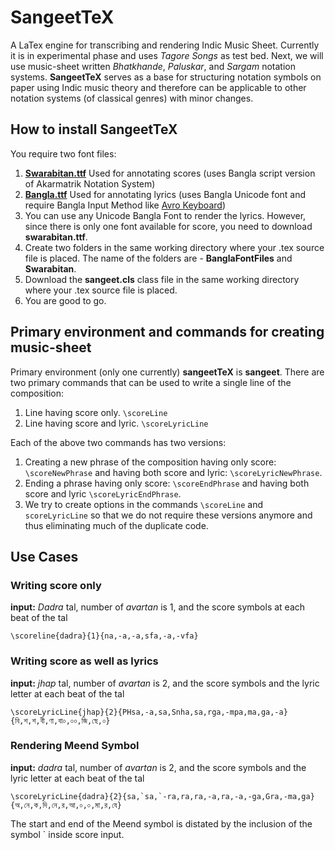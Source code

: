 # SangeetTeX

A LaTex engine for transcribing and rendering Indic Music Sheet. Currently it is in experimental phase and uses _Tagore Songs_ as test bed. Next, we will use music-sheet written _Bhatkhande_, _Paluskar_, and _Sargam_ notation systems. **SangeetTeX** serves as a base for structuring notation symbols on paper using Indic music theory and therefore can be applicable to other notation systems (of classical genres) with minor changes.

## How to install SangeetTeX

You require two font files:
1. [**Swarabitan.ttf**](https://rabindra-rachanabali.nltr.org/node/1) Used for annotating scores (uses Bangla script version of Akarmatrik Notation System)
2. [**Bangla.ttf**](https://www.omicronlab.com/bangla-fonts.html) Used for annotating lyrics (uses Bangla Unicode font and require Bangla Input Method like [Avro Keyboard](https://www.omicronlab.com/avro-keyboard.html))
3. You can use any Unicode Bangla Font to render the lyrics. However, since there is only one font available for score, you need to download **swarabitan.ttf**.
4. Create two folders in the same working directory where your .tex source file is placed. The name of the folders are - **BanglaFontFiles** and **Swarabitan**.
5. Download the **sangeet.cls** class file in the same working directory where your .tex source file is placed.
6. You are good to go.

## Primary environment and commands for creating music-sheet

Primary environment (only one currently) **sangeetTeX** is **sangeet**. There are two primary commands that can be used to write a single line of the composition:

1. Line having score only. `\scoreLine`
2. Line having score and lyric. `\scoreLyricLine`

Each of the above two commands has two versions:

1. Creating a new phrase of the composition having only score: `\scoreNewPhrase` and having both score and lyric: `\scoreLyricNewPhrase`.
2. Ending a phrase having only score: `\scoreEndPhrase` and having both score and lyric `\scoreLyricEndPhrase`.
3. We try to create options in the commands `\scoreLine` and `scoreLyricLine` so that we do not require these versions anymore and thus eliminating much of the duplicate code.

## Use Cases

### Writing score only

**input:** _Dadra_ tal, number of _avartan_ is 1, and the score symbols at each beat of the tal

`\scoreline{dadra}{1}{na,-a,-a,sfa,-a,-vfa}`

### Writing score as well as lyrics

**input:** _jhap_ tal, number of _avartan_ is 2, and the score symbols and the lyric letter at each beat of the tal

`\scoreLyricLine{jhap}{2}{PHsa,-a,sa,Snha,sa,rga,-mpa,ma,ga,-a}{বি,শ,শ,বী,ণা,বা০,০০,জি,ছে,০}`

### Rendering Meend Symbol

**input:** _dadra_ tal, number of _avartan_ is 2, and the score symbols and the lyric letter at each beat of the tal

``\scoreLyricLine{dadra}{2}{sa,`sa,`-ra,ra,ra,-a,ra,-a,-ga,Gra,-ma,ga}{অ,নে,ক,দি,নে,র,আ,০,০,মা,র,যে}``

The start and end of the Meend symbol is distated by the inclusion of the symbol ` inside score input.
